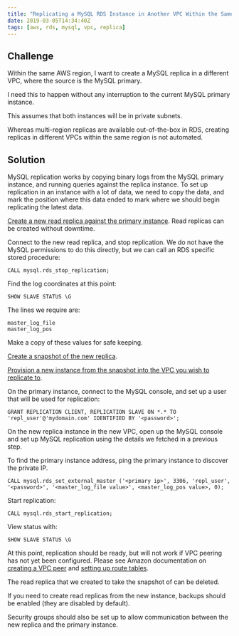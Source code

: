 ```yaml
---
title: "Replicating a MySQL RDS Instance in Another VPC Within the Same Region"
date: 2019-03-05T14:34:40Z
tags: [aws, rds, mysql, vpc, replica]
---
```


## Challenge

Within the same AWS region, I want to create a MySQL replica in a different
VPC, where the source is the MySQL primary.

I need this to happen without any interruption to the current MySQL primary
instance.

This assumes that both instances will be in private subnets.

Whereas multi-region replicas are available out-of-the-box in RDS, creating
replicas in different VPCs within the same region is not automated.

## Solution

MySQL replication works by copying binary logs from the MySQL primary instance,
and running queries against the replica instance. To set up replication in an
instance with a lot of data, we need to copy the data, and mark the position
where this data ended to mark where we should begin replicating the latest
data.

[Create a new read replica against the primary instance][1]. Read replicas
can be created without downtime.

Connect to the new read replica, and stop replication. We do not have the
MySQL permissions to do this directly, but we can call an RDS specific
stored procedure:

```
CALL mysql.rds_stop_replication;
```

Find the log coordinates at this point:

```
SHOW SLAVE STATUS \G
```

The lines we require are:

```
master_log_file
master_log_pos
```

Make a copy of these values for safe keeping.

[Create a snapshot of the new replica][2].

[Provision a new instance from the snapshot into the VPC you wish to replicate
to][3].

On the primary instance, connect to the MySQL console, and set up a user
that will be used for replication:

```
GRANT REPLICATION CLIENT, REPLICATION SLAVE ON *.* TO
'repl_user'@'mydomain.com' IDENTIFIED BY '<password>';
```

On the new replica instance in the new VPC, open up the MySQL console and set
up MySQL replication using the details we fetched in a previous step.

To find the primary instance address, ping the primary instance to discover
the private IP.

```
CALL mysql.rds_set_external_master ('<primary ip>', 3306, 'repl_user',
'<password>', '<master_log_file value>', <master_log_pos value>, 0);
```

Start replication:

```
CALL mysql.rds_start_replication;
```

View status with:

```
SHOW SLAVE STATUS \G
```

At this point, replication should be ready, but will not work if VPC peering
has not yet been configured. Please see Amazon documentation on [creating a
VPC peer][4] and [setting up route tables][5].

The read replica that we created to take the snapshot of can be deleted.

If you need to create read replicas from the new instance, backups should be
enabled (they are disabled by default).

Security groups should also be set up to allow communication between the new
replica and the primary instance.

[1]: https://docs.aws.amazon.com/AmazonRDS/latest/UserGuide/USER_ReadRepl.html
[2]: https://docs.aws.amazon.com/AmazonRDS/latest/UserGuide/USER_CreateSnapshot.html
[3]: https://docs.aws.amazon.com/AmazonRDS/latest/UserGuide/USER_RestoreFromSnapshot.html
[4]: https://docs.aws.amazon.com/vpc/latest/peering/create-vpc-peering-connection.html
[5]: https://docs.aws.amazon.com/vpc/latest/peering/vpc-peering-routing.html
